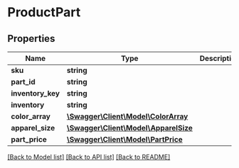 # ProductPart

## Properties
Name | Type | Description | Notes
------------ | ------------- | ------------- | -------------
**sku** | **string** |  | 
**part_id** | **string** |  | 
**inventory_key** | **string** |  | 
**inventory** | **string** |  | 
**color_array** | [**\Swagger\Client\Model\ColorArray**](ColorArray.md) |  | 
**apparel_size** | [**\Swagger\Client\Model\ApparelSize**](ApparelSize.md) |  | 
**part_price** | [**\Swagger\Client\Model\PartPrice**](PartPrice.md) |  | 

[[Back to Model list]](../../README.md#documentation-for-models) [[Back to API list]](../../README.md#documentation-for-api-endpoints) [[Back to README]](../../README.md)

